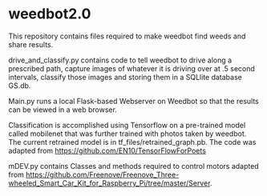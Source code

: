 # weedbot2.0

This repository contains files required to make weedbot find weeds and share results.

drive_and_classify.py contains code to tell weedbot to drive along a prescribed path, capture images of
whatever it is driving over at .5 second intervals, classify those images and storing them in a SQLlite database GS.db. 

Main.py runs a local Flask-based Webserver on Weedbot so that the results can be viewed in a web browser.

Classification is accomplished using Tensorflow on a pre-trained model called mobilenet that was further trained with photos taken by weedbot.  The current retrained model is in tf_files/retrained_graph.pb.  The code was adapted from https://github.com/EN10/TensorFlowForPoets

mDEV.py contains Classes and methods required to control motors adapted from https://github.com/Freenove/Freenove_Three-wheeled_Smart_Car_Kit_for_Raspberry_Pi/tree/master/Server.  



